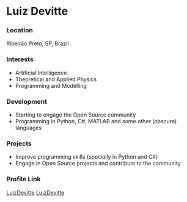 # Luiz Devitte

### Location

Ribeirão Preto, SP, Brazil

### Interests
* Artificial Intelligence
* Theoretical and Applied Physics
* Programming and Modelling

### Development
* Starting to engage the Open Source community
* Programming in Python, C#, MATLAB and some other (obscure) languages

### Projects
* Improve programming skills (specially in Python and C#)
* Engage in Open Source projects and contribute to the community

### Profile Link

[LuizDevitte](https://github.com/LuizDevitte)
<a href ='https://github.com/LuizDevitte'>LuizDevitte</a>

